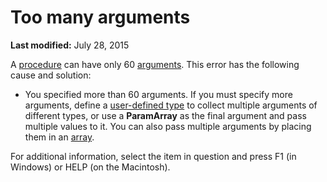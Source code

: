 
# Too many arguments

 **Last modified:** July 28, 2015

A  [procedure](b8bdf64f-5920-1ae9-16d0-b26d09524a30.md) can have only 60 [arguments](b8bdf64f-5920-1ae9-16d0-b26d09524a30.md). This error has the following cause and solution:




- You specified more than 60 arguments. If you must specify more arguments, define a  [user-defined type](b8bdf64f-5920-1ae9-16d0-b26d09524a30.md) to collect multiple arguments of different types, or use a **ParamArray** as the final argument and pass multiple values to it. You can also pass multiple arguments by placing them in an [array](b8bdf64f-5920-1ae9-16d0-b26d09524a30.md).
    

For additional information, select the item in question and press F1 (in Windows) or HELP (on the Macintosh).
